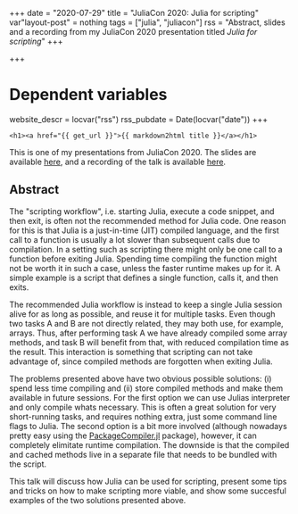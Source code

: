 +++
date = "2020-07-29"
title = "JuliaCon 2020: Julia for scripting"
var"layout-post" = nothing
tags = ["julia", "juliacon"]
rss = "Abstract, slides and a recording from my JuliaCon 2020 presentation titled *Julia for scripting*"
+++

+++
# Dependent variables
website_descr = locvar("rss")
rss_pubdate = Date(locvar("date"))
+++

~~~
<h1><a href="{{ get_url }}">{{ markdown2html title }}</a></h1>
~~~

This is one of my presentations from JuliaCon 2020. The slides are available [here](slides), and a recording of the talk is available [here](https://youtu.be/IuwxE3m0_QQ).

## Abstract


The "scripting workflow", i.e. starting Julia, execute a code snippet, and then exit, is often not the recommended method for Julia code. One reason for this is that Julia is a just-in-time (JIT) compiled language, and the first call to a function is usually a lot slower than subsequent calls due to compilation. In a setting such as scripting there might only be one call to a function before exiting Julia. Spending time compiling the function might not be worth it in such a case, unless the faster runtime makes up for it. A simple example is a script that defines a single function, calls it, and then exits.

The recommended Julia workflow is instead to keep a single Julia session alive for as long as possible, and reuse it for multiple tasks. Even though two tasks A and B are not directly related, they may both use, for example, arrays. Thus, after performing task A we have already compiled some array methods, and task B will benefit from that, with reduced compilation time as the result. This interaction is something that scripting can not take advantage of, since compiled methods are forgotten when exiting Julia.

The problems presented above have two obvious possible solutions: (i) spend less time compiling and (ii) store compiled methods and make them available in future sessions. For the first option we can use Julias interpreter and only compile whats necessary. This is often a great solution for very short-running tasks, and requires nothing extra, just some command line flags to Julia. The second option is a bit more involved (although nowadays pretty easy using the [PackageCompiler.jl](https://github.com/JuliaLang/PackageCompiler.jl) package), however, it can completely elimitate runtime compilation. The downside is that the compiled and cached methods live in a separate file that needs to be bundled with the script.

This talk will discuss how Julia can be used for scripting, present some tips and tricks on how to make scripting more viable, and show some succesful examples of the two solutions presented above.

